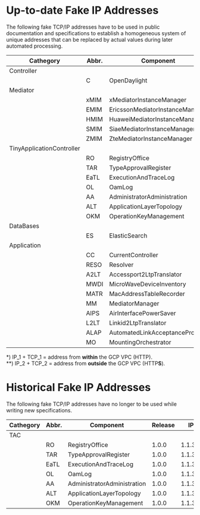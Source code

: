 # Up-to-date Fake IP Addresses  

The following fake TCP/IP addresses have to be used in public documentation and specifications to establish a homogeneous system of unique addresses that can be replaced by actual values during later automated processing.  

| Cathegory | Abbr. | Component | Release | IP_1* | TCP_1* | IP_2** | TCP_2** |
|---|---|---|---|---|---|---|---|
| Controller |  |  |  |  |  |  |  |
|  | C | OpenDaylight | 1.0.0 | 1.1.1.1 | 1001
| Mediator |  |  |  |  |  |
|  | xMIM | xMediatorInstanceManager | 1.0.0 | 1.1.2.1 | 2001
|  | EMIM | EricssonMediatorInstanceManager | 1.0.0 | 1.1.2.2 | 2002
|  | HMIM | HuaweiMediatorInstanceManager | 1.0.0 | 1.1.2.3 | 2003
|  | SMIM | SiaeMediatorInstanceManager | 1.0.0 | 1.1.2.4 | 2004
|  | ZMIM | ZteMediatorInstanceManager | 1.0.0 | 1.1.2.5 | 2005
| TinyApplicationController |  |  |  |  |  |
|  | RO | RegistryOffice | 2.0.0 | 1.1.3.8 | 3008 | 1.2.3.8 | 3208
|  | TAR | TypeApprovalRegister | 2.0.0 | 1.1.3.9 | 3009 | 1.2.3.9 | 3209
|  | EaTL | ExecutionAndTraceLog | 2.0.0 | 1.1.3.10 | 3010 | 1.2.3.10 | 3210
|  | OL | OamLog | 2.0.0 | 1.1.3.11 | 3011 | 1.2.3.11 | 3211
|  | AA | AdministratorAdministration | 2.0.0 | 1.1.3.12 | 3012 | 1.2.3.12 | 3212
|  | ALT | ApplicationLayerTopology | 2.0.0 | 1.1.3.13 | 3013 | 1.2.3.13 | 3213
|  | OKM | OperationKeyManagement | 2.0.0 | 1.1.3.14 | 3014 | 1.2.3.14 | 3214
| DataBases |  |  |  |  |  |
|  | ES | ElasticSearch | 1.0.0 | 1.1.3.15 | 3015
| Application |  |  |  |  |  |
|  | CC | CurrentController | 1.0.0 | 1.1.4.1 | 4001 | 1.2.4.1 | 4201
|  | RESO | Resolver | 1.0.0 | 1.1.4.2 | 4002 | 1.2.4.2 | 4202
|  | A2LT | Accessport2LtpTranslator  | 1.0.0 | 1.1.4.3 | 4003 | 1.2.4.3 | 4203
|  | MWDI | MicroWaveDeviceInventory  | 1.0.0 | 1.1.4.4 | 4004 | 1.2.4.4 | 4204
|  | MATR | MacAddressTableRecorder | 1.0.0 | 1.1.4.5 | 4005 | 1.2.4.5 | 4205
|  | MM | MediatorManager | 1.0.0 | 1.1.4.6 | 4006 | 1.2.4.6 | 4206
|  | AIPS | AirInterfacePowerSaver  | 1.0.0 | 1.1.4.7 | 4007 | 1.2.4.7 | 4207
|  | L2LT | Linkid2LtpTranslator | 1.0.0 | 1.1.4.8 | 4008 | 1.2.4.8 | 4208
|  | ALAP | AutomatedLinkAcceptanceProxy | 1.0.0 | 1.1.4.9 | 4009 | 1.2.4.9 | 4209
|  | MO | MountingOrchestrator | 1.0.0 | 1.1.4.10 | 4010 | 1.2.4.10 | 4210

\*) IP_1 + TCP_1 = address from **within** the GCP VPC (HTTP).  
\*\*) IP_2 + TCP_2 = address from **outside** the GCP VPC (HTTP**S**).

# Historical Fake IP Addresses  

The following fake TCP/IP addresses have no longer to be used while writing new specifications.

| Cathegory | Abbr. | Component | Release | IP | TCP |
|---|---|---|---|---|---|
| TAC |  |  |  |  |  |
|  | RO | RegistryOffice | 1.0.0 | 1.1.3.1 | 3001
|  | TAR | TypeApprovalRegister | 1.0.0 | 1.1.3.2 | 3002
|  | EaTL | ExecutionAndTraceLog | 1.0.0 | 1.1.3.3 | 3003
|  | OL | OamLog | 1.0.0 | 1.1.3.4 | 3004
|  | AA | AdministratorAdministration | 1.0.0 | 1.1.3.5 | 3005
|  | ALT | ApplicationLayerTopology | 1.0.0 | 1.1.3.6 | 3006
|  | OKM | OperationKeyManagement | 1.0.0 | 1.1.3.7 | 3007
